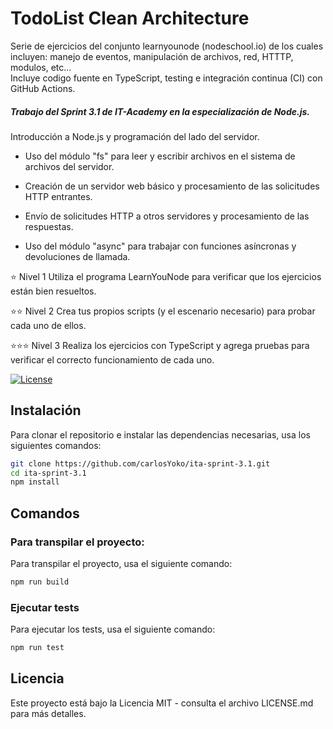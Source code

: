 # TodoList Clean Architecture

Serie de ejercicios del conjunto learnyounode (nodeschool.io) de los cuales incluyen: manejo de eventos, manipulación de archivos, red, HTTTP, modulos, etc...  
Incluye codigo fuente en TypeScript, testing e integración continua (CI) con GitHub Actions.

##### Trabajo del Sprint 3.1 de IT-Academy en la especialización de Node.js.

Introducción a Node.js y programación del lado del servidor.

- Uso del módulo "fs" para leer y escribir archivos en el sistema de archivos del servidor.

- Creación de un servidor web básico y procesamiento de las solicitudes HTTP entrantes.

- Envío de solicitudes HTTP a otros servidores y procesamiento de las respuestas.

- Uso del módulo "async" para trabajar con funciones asíncronas y devoluciones de llamada.

⭐ Nivel 1
Utiliza el programa LearnYouNode para verificar que los ejercicios están bien resueltos.

⭐⭐ Nivel 2
Crea tus propios scripts (y el escenario necesario) para probar cada uno de ellos.

⭐⭐⭐ Nivel 3
Realiza los ejercicios con TypeScript y agrega pruebas para verificar el correcto funcionamiento de cada uno.

[![License](https://img.shields.io/badge/license-MIT-blue.svg)](LICENSE.md)

## Instalación

Para clonar el repositorio e instalar las dependencias necesarias, usa los siguientes comandos:

```bash
git clone https://github.com/carlosYoko/ita-sprint-3.1.git
cd ita-sprint-3.1
npm install
```

## Comandos

### Para transpilar el proyecto:

Para transpilar el proyecto, usa el siguiente comando:

```bash
npm run build
```

### Ejecutar tests

Para ejecutar los tests, usa el siguiente comando:

```bash
npm run test
```

## Licencia

Este proyecto está bajo la Licencia MIT - consulta el archivo LICENSE.md para más detalles.
